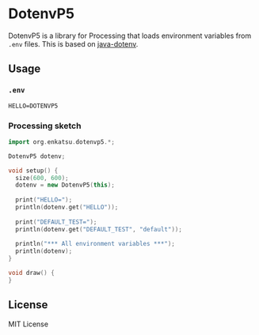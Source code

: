 # DotenvP5 

DotenvP5 is a library for Processing that loads environment variables from `.env` files.
This is based on [java-dotenv](https://github.com/cdimascio/dotenv-java).

## Usage

### `.env`

```env
HELLO=DOTENVP5
```

### Processing sketch

```pde
import org.enkatsu.dotenvp5.*;

DotenvP5 dotenv;

void setup() {
  size(600, 600);
  dotenv = new DotenvP5(this);
  
  print("HELLO=");
  println(dotenv.get("HELLO"));
  
  print("DEFAULT_TEST=");
  println(dotenv.get("DEFAULT_TEST", "default"));
  
  println("*** All environment variables ***");
  println(dotenv);
}

void draw() {
}
```

## License

MIT License
